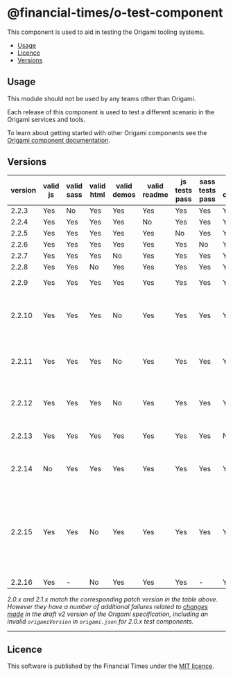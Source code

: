 # @financial-times/o-test-component

This component is used to aid in testing the Origami tooling systems.

- [Usage](#usage)
- [Licence](#licence)
- [Versions](#versions)

## Usage

This module should not be used by any teams other than Origami.

Each release of this component is used to test a different scenario in the Origami services and tools.

To learn about getting started with other Origami components see the [Origami component documentation](https://origami.ft.com/docs/components).

## Versions

|version|valid js|valid sass|valid html|valid demos|valid readme|js tests pass|sass tests pass|valid origami.json  |description                      |
|-------|--------|----------|----------|-----------|------------|-------------|---------------|--------------------|---------------------------------|
|2.2.3  | Yes    | No       | Yes      | Yes       | Yes        | Yes         | Yes           | Yes  |                                               |
|2.2.4  | Yes    | Yes      | Yes      | Yes       | No         | Yes         | Yes           | Yes  |                                               |
|2.2.5  | Yes    | Yes      | Yes      | Yes       | Yes        | No          | Yes           | Yes  |                                               |
|2.2.6  | Yes    | Yes      | Yes      | Yes       | Yes        | Yes         | No            | Yes  |                                               |
|2.2.7  | Yes    | Yes      | Yes      | No        | Yes        | Yes         | Yes           | Yes  |                                               |
|2.2.8  | Yes    | Yes      | No       | Yes       | Yes        | Yes         | Yes           | Yes  |                                               |
|2.2.9  | Yes    | Yes      | Yes      | Yes       | Yes        | Yes         | Yes           | Yes  | ✅ All correct.                                |
|2.2.10 | Yes    | Yes      | Yes      | No        | Yes        | Yes         | Yes           | Yes  | The demo's mustache causes a compilation error|
|2.2.11 | Yes    | Yes      | Yes      | No        | Yes        | Yes         | Yes           | Yes  | The demo's sass causes a compilation error    |
|2.2.12 | Yes    | Yes      | Yes      | No        | Yes        | Yes         | Yes           | Yes  | The demo's js causes a compilation error      |
|2.2.13 | Yes    | Yes      | Yes      | Yes       | Yes        | Yes         | Yes           | No   | No origami.json file                          |
|2.2.14 | No     | Yes      | Yes      | Yes       | Yes        | Yes         | Yes           | Yes  | Syntax errors in component js                 |
|2.2.15 | Yes    | Yes      | No       | Yes       | Yes        | Yes         | Yes           | Yes  | The demo html contains invalid syntax which causes prettier to throw an error |
|2.2.16 | Yes    | -        | No       | Yes       | Yes        | Yes         | -             | Yes  |                                               |

_2.0.x and 2.1.x match the corresponding patch version in the table above. However they have a number of additional failures related to [changes made](https://github.com/Financial-Times/o-test-component/pull/147) in the draft v2 version of the Origami specification, including an invalid `origamiVersion` in `origami.json` for 2.0.x test components._

----

## Licence

This software is published by the Financial Times under the [MIT licence](http://opensource.org/licenses/MIT).
